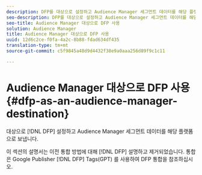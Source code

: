 ```yaml
---
description: DFP를 대상으로 설정하고 Audience Manager 세그먼트 데이터를 해당 플랫폼으로 보냅니다.
seo-description: DFP를 대상으로 설정하고 Audience Manager 세그먼트 데이터를 해당 플랫폼으로 보냅니다.
seo-title: Audience Manager 대상으로 DFP 사용
solution: Audience Manager
title: Audience Manager 대상으로 DFP 사용
uuid: 12d6c2ce-f0fa-4a2c-8b88-fdad634df435
translation-type: tm+mt
source-git-commit: c5f9845a48d9d4432f38e9a0aaa256d89f9c1c11

---
```



# Audience Manager 대상으로 DFP 사용 {#dfp-as-an-audience-manager-destination}

대상으로 [!DNL DFP] 설정하고 Audience Manager 세그먼트 데이터를 해당 플랫폼으로 보냅니다.

이 섹션의 설명서는 이전 통합 방법에 대해 [!DNL DFP] 설명하고 제거되었습니다. 통합은 Google Publisher [!DNL DFP] Tags(GPT) [](../integration/gpt-aam-destination/gpt-aam-requirements.md)를 사용하여 DFP 통합을 참조하십시오.
